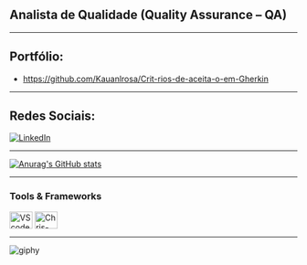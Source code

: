 ## Analista de Qualidade (Quality Assurance – QA) 
---
## Portfólio:
* https://github.com/Kauanlrosa/Crit-rios-de-aceita-o-em-Gherkin
---
## Redes Sociais:
[![LinkedIn](https://img.shields.io/badge/LinkedIn-0077B5?style=for-the-badge&logo=linkedin&logoColor=white)](https://www.linkedin.com/in/kauan-de-jesus-anjos-lima-da-rosa-bb0114343/)

---



[![Anurag's GitHub stats](https://github-readme-stats.vercel.app/api?username=Kauanlrosa)](https://github.com/Kauanlrosa/github-readme-stats)

---

<div style="flex-basis: 48%;">
    <h3>Tools & Frameworks</h3>
    <img align="center" alt="VScode" height="30" width="40" src="https://cdn.jsdelivr.net/gh/devicons/devicon/icons/vscode/vscode-original.svg">
    <img align="center" alt="Chris-AWS" height="30" width="40" src="https://cdn.jsdelivr.net/gh/devicons/devicon/icons/git/git-original.svg">


---

![giphy](https://github.com/user-attachments/assets/5a636fa1-b0c4-4b94-a5fa-5ce79de9fd06)

